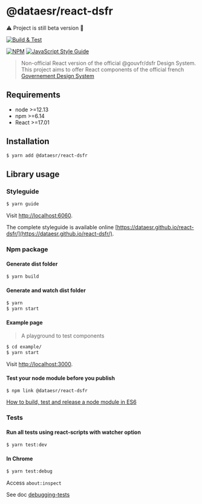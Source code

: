 # @dataesr/react-dsfr

:warning: Project is still beta version :hammer:

[![Build & Test](https://github.com/dataesr/react-dsfr/actions/workflows/check.yml/badge.svg?branch=master)](https://github.com/dataesr/react-dsfr/actions/workflows/check.yml)

[![NPM](https://img.shields.io/npm/v/@dataesr/react-dsfr.svg)](https://www.npmjs.com/package/@dataesr/react-dsfr) [![JavaScript Style Guide](https://img.shields.io/badge/code_style-standard-brightgreen.svg)](https://standardjs.com)

> Non-official React version of the official @gouvfr/dsfr Design System. This project aims to offer React components of the official french [Governement Design System](https://gouvfr.atlassian.net/wiki/spaces/DB/overview?homepageId=145359476)

## Requirements

* node >=12.13
* npm >=6.14
* React >=17.01

## Installation

```bash
$ yarn add @dataesr/react-dsfr
```

## Library usage

### Styleguide

```bash
$ yarn guide
```
Visit [http://localhost:6060](http://localhost:6060).

The complete styleguide is available online [https://dataesr.github.io/react-dsfr/](https://dataesr.github.io/react-dsfr/).

### Npm package

#### Generate dist folder

```bash
$ yarn build
```

#### Generate and watch dist folder
```bash
$ yarn 
$ yarn start
```

#### Example page

> A playground to test components

```bash
$ cd example/
$ yarn start
```

Visit [http://localhost:3000](http://localhost:3000).

#### Test your node module before you publish 

```
$ npm link @dataesr/react-dsfr
```

[How to build, test and release a node module in ES6 ](https://dev.to/whitep4nth3r/how-to-build-test-and-release-a-node-module-in-es6-296b)

### Tests

#### Run all tests using react-scripts with watcher option

```bash
$ yarn test:dev
```

#### In Chrome

```bash
$ yarn test:debug
```

Access `about:inspect`

See doc [debugging-tests](https://create-react-app.dev/docs/debugging-tests/)
